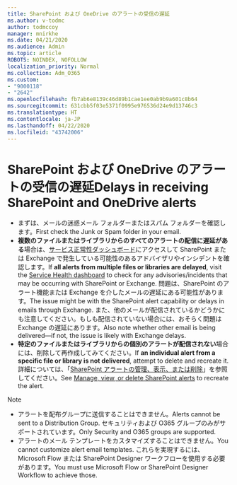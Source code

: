 ```yaml
---
title: SharePoint および OneDrive のアラートの受信の遅延
ms.author: v-todmc
author: todmccoy
manager: mnirkhe
ms.date: 04/21/2020
ms.audience: Admin
ms.topic: article
ROBOTS: NOINDEX, NOFOLLOW
localization_priority: Normal
ms.collection: Adm_O365
ms.custom:
- "9000118"
- "2642"
ms.openlocfilehash: fb7ab6e8139c46d89b1cae1ee0ab9b9a601c8b64
ms.sourcegitcommit: 631cbb5f03e5371f0995e976536d24e9d13746c3
ms.translationtype: HT
ms.contentlocale: ja-JP
ms.lasthandoff: 04/22/2020
ms.locfileid: "43742006"
---
```

# <a name="delays-in-receiving-sharepoint-and-onedrive-alerts"></a><span data-ttu-id="494ce-102">SharePoint および OneDrive のアラートの受信の遅延</span><span class="sxs-lookup"><span data-stu-id="494ce-102">Delays in receiving SharePoint and OneDrive alerts</span></span>

- <span data-ttu-id="494ce-103">まずは、メールの迷惑メール フォルダーまたはスパム フォルダーを確認します。</span><span class="sxs-lookup"><span data-stu-id="494ce-103">First check the Junk or Spam folder in your email.</span></span>
- <span data-ttu-id="494ce-104">**複数のファイルまたはライブラリからのすべてのアラートの配信に遅延がある**場合は、[サービス正常性ダッシュボード](https://portal.office.com/adminportal/home?ref=/servicehealth)にアクセスして SharePoint または Exchange で発生している可能性のあるアドバイザリやインシデントを確認します。</span><span class="sxs-lookup"><span data-stu-id="494ce-104">If **all alerts from multiple files or libraries are delayed**, visit the [Service Health dashboard](https://portal.office.com/adminportal/home?ref=/servicehealth) to check for any advisories/incidents that may be occurring with SharePoint or Exchange.</span></span> <span data-ttu-id="494ce-105">問題は、SharePoint のアラート機能または Exchange を介したメールの遅延にある可能性があります。</span><span class="sxs-lookup"><span data-stu-id="494ce-105">The issue might be with the SharePoint alert capability or delays in emails through Exchange.</span></span> <span data-ttu-id="494ce-106">また、他のメールが配信されているかどうかにも注意してください。もしも配信されていない場合には、おそらく問題は Exchange の遅延にあります。</span><span class="sxs-lookup"><span data-stu-id="494ce-106">Also note whether other email is being delivered—if not, the issue is likely with Exchange delays.</span></span>
- <span data-ttu-id="494ce-107">**特定のファイルまたはライブラリからの個別のアラートが配信されない**場合には、削除して再作成してみてください。</span><span class="sxs-lookup"><span data-stu-id="494ce-107">If **an individual alert from a specific file or library is not delivered**, attempt to delete and recreate it.</span></span> <span data-ttu-id="494ce-108">詳細については、「[SharePoint アラートの管理、表示、または削除](https://support.microsoft.com/office/manage-view-or-delete-sharepoint-alerts-99dfb19c-9a90-4a8c-aba1-aa8c8afb0de2)」を参照してください。</span><span class="sxs-lookup"><span data-stu-id="494ce-108">See [Manage, view, or delete SharePoint alerts](https://support.microsoft.com/office/manage-view-or-delete-sharepoint-alerts-99dfb19c-9a90-4a8c-aba1-aa8c8afb0de2) to recreate the alert.</span></span>

> [!NOTE]
> - <span data-ttu-id="494ce-109">アラートを配布グループに送信することはできません。</span><span class="sxs-lookup"><span data-stu-id="494ce-109">Alerts cannot be sent to a Distribution Group.</span></span> <span data-ttu-id="494ce-110">セキュリティおよび O365 グループのみがサポートされています。</span><span class="sxs-lookup"><span data-stu-id="494ce-110">Only Security and O365 groups are supported.</span></span>
> - <span data-ttu-id="494ce-111">アラートのメール テンプレートをカスタマイズすることはできません。</span><span class="sxs-lookup"><span data-stu-id="494ce-111">You cannot customize alert email templates.</span></span> <span data-ttu-id="494ce-112">これらを実現するには、Microsoft Flow または SharePoint Designer ワークフローを使用する必要があります。</span><span class="sxs-lookup"><span data-stu-id="494ce-112">You must use Microsoft Flow or SharePoint Designer Workflow to achieve those.</span></span>
